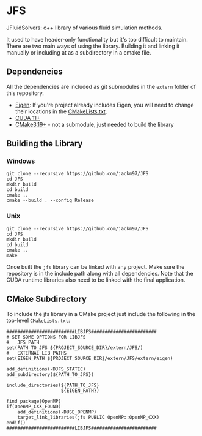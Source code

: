 # JFS
JFluidSolvers: c++ library of various fluid simulation methods.

It used to have header-only functionality but it's too difficult to maintain. There are two main ways of using the library. Building it and linking it manually or including at as a subdirectory in a cmake file.

## Dependencies
All the dependencies are included as git submodules in the `extern` folder of this repository.

- [Eigen](https://eigen.tuxfamily.org/index.php?title=Main_Page):  If you're project already includes Eigen, you will 
  need to change their locations in the [CMakeLists.txt](./CMakeLists.txt).
- [CUDA 11+](https://developer.nvidia.com/cuda-toolkit)
- [CMake3.19+](https://cmake.org/) - not a submodule, just needed to build the library


## Building the Library

### Windows
```
git clone --recursive https://github.com/jackm97/JFS
cd JFS
mkdir build
cd build
cmake ..
cmake --build . --config Release
```

### Unix
```
git clone --recursive https://github.com/jackm97/JFS
cd JFS
mkdir build
cd build
cmake ..
make
```

Once built the `jfs` library can be linked with any project. Make sure the repository is in the include path along 
with all dependencies. Note that the CUDA runtime libraries also need to be linked with the final application.

## CMake Subdirectory
To include the jfs library in a CMake project just include the following in the top-level `CMakeLists.txt`:

```
#########################LIBJFS########################
# SET SOME OPTIONS FOR LIBJFS
#   JFS PATH
set(PATH_TO_JFS ${PROJECT_SOURCE_DIR}/extern/JFS/)
#   EXTERNAL LIB PATHS
set(EIGEN_PATH ${PROJECT_SOURCE_DIR}/extern/JFS/extern/eigen)

add_definitions(-DJFS_STATIC)
add_subdirectory(${PATH_TO_JFS})

include_directories(${PATH_TO_JFS}
                    ${EIGEN_PATH})

find_package(OpenMP)
if(OpenMP_CXX_FOUND)
    add_definitions(-DUSE_OPENMP)
    target_link_libraries(jfs PUBLIC OpenMP::OpenMP_CXX)
endif()
#########################LIBJFS########################
```

